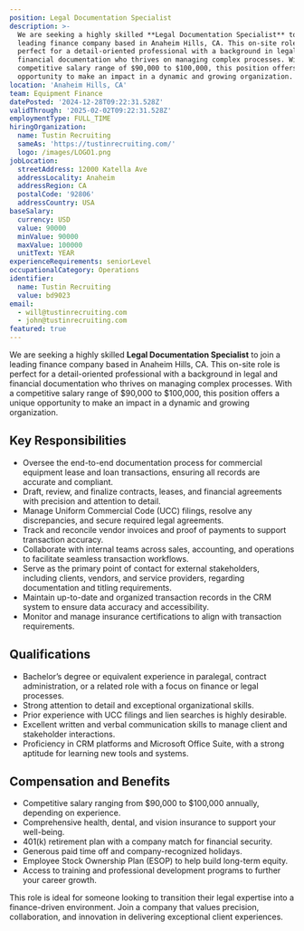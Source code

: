 ```yaml
---
position: Legal Documentation Specialist
description: >-
  We are seeking a highly skilled **Legal Documentation Specialist** to join a
  leading finance company based in Anaheim Hills, CA. This on-site role is
  perfect for a detail-oriented professional with a background in legal and
  financial documentation who thrives on managing complex processes. With a
  competitive salary range of $90,000 to $100,000, this position offers a unique
  opportunity to make an impact in a dynamic and growing organization.
location: 'Anaheim Hills, CA'
team: Equipment Finance
datePosted: '2024-12-28T09:22:31.528Z'
validThrough: '2025-02-02T09:22:31.528Z'
employmentType: FULL_TIME
hiringOrganization:
  name: Tustin Recruiting
  sameAs: 'https://tustinrecruiting.com/'
  logo: /images/LOGO1.png
jobLocation:
  streetAddress: 12000 Katella Ave
  addressLocality: Anaheim
  addressRegion: CA
  postalCode: '92806'
  addressCountry: USA
baseSalary:
  currency: USD
  value: 90000
  minValue: 90000
  maxValue: 100000
  unitText: YEAR
experienceRequirements: seniorLevel
occupationalCategory: Operations
identifier:
  name: Tustin Recruiting
  value: bd9023
email:
  - will@tustinrecruiting.com
  - john@tustinrecruiting.com
featured: true
---
```


We are seeking a highly skilled **Legal Documentation Specialist** to join a leading finance company based in Anaheim Hills, CA. This on-site role is perfect for a detail-oriented professional with a background in legal and financial documentation who thrives on managing complex processes. With a competitive salary range of $90,000 to $100,000, this position offers a unique opportunity to make an impact in a dynamic and growing organization.

## Key Responsibilities
- Oversee the end-to-end documentation process for commercial equipment lease and loan transactions, ensuring all records are accurate and compliant.
- Draft, review, and finalize contracts, leases, and financial agreements with precision and attention to detail.
- Manage Uniform Commercial Code (UCC) filings, resolve any discrepancies, and secure required legal agreements.
- Track and reconcile vendor invoices and proof of payments to support transaction accuracy.
- Collaborate with internal teams across sales, accounting, and operations to facilitate seamless transaction workflows.
- Serve as the primary point of contact for external stakeholders, including clients, vendors, and service providers, regarding documentation and titling requirements.
- Maintain up-to-date and organized transaction records in the CRM system to ensure data accuracy and accessibility.
- Monitor and manage insurance certifications to align with transaction requirements.

## Qualifications
- Bachelor’s degree or equivalent experience in paralegal, contract administration, or a related role with a focus on finance or legal processes.
- Strong attention to detail and exceptional organizational skills.
- Prior experience with UCC filings and lien searches is highly desirable.
- Excellent written and verbal communication skills to manage client and stakeholder interactions.
- Proficiency in CRM platforms and Microsoft Office Suite, with a strong aptitude for learning new tools and systems.

## Compensation and Benefits
- Competitive salary ranging from $90,000 to $100,000 annually, depending on experience.
- Comprehensive health, dental, and vision insurance to support your well-being.
- 401(k) retirement plan with a company match for financial security.
- Generous paid time off and company-recognized holidays.
- Employee Stock Ownership Plan (ESOP) to help build long-term equity.
- Access to training and professional development programs to further your career growth.

This role is ideal for someone looking to transition their legal expertise into a finance-driven environment. Join a company that values precision, collaboration, and innovation in delivering exceptional client experiences.





